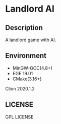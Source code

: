 # Landlord AI
## Description
A landlord game with AI.
## Environment
* MinGW-GCC(4.8+)
* EGE 19.01
* CMake(3.16+)

Clion 2020.1.2
## LICENSE
GPL LICENSE
